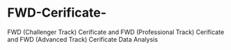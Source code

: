 # FWD-Cerificate-
FWD (Challenger Track) Cerificate
and FWD (Professional Track) Cerificate
and FWD (Advanced Track) Cerificate
Data Analysis
